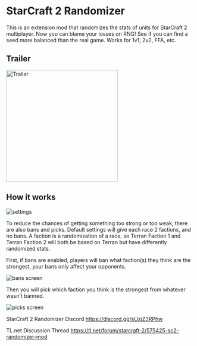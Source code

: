 # StarCraft 2 Randomizer

This is an extension mod that randomizes the stats of units for StarCraft 2 multiplayer. Now you can blame your losses on RNG! See if you can find a seed more balanced than the real game. Works for 1v1, 2v2, FFA, etc.

## Trailer

<a href="https://www.youtube.com/watch?v=gb_XERKBfJE" target="_blank">
<img src="https://img.youtube.com/vi/gb_XERKBfJE/0.jpg" alt="Trailer" height="300"/></a>

## How it works

![settings](https://i.imgur.com/SgVMnYX.png)

To reduce the chances of getting something too strong or too weak, there are also bans and picks. Default settings will give each race 2 factions, and no bans. A faction is a randomization of a race, so Terran Faction 1 and Terran Faction 2 will both be based on Terran but have differently randomized stats.

First, if bans are enabled, players will ban what faction(s) they think are the strongest, your bans only affect your opponents.

![bans screen](https://i.imgur.com/zhVJQaU.png)

Then you will pick which faction you think is the strongest from whatever wasn't banned.

![picks screen](https://i.imgur.com/KSpcaZ0.png)

StarCraft 2 Randomizer Discord https://discord.gg/sUzjZ3RPhw

TL.net Discussion Thread https://tl.net/forum/starcraft-2/575425-sc2-randomizer-mod